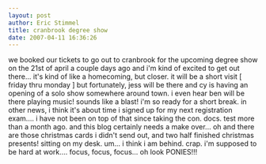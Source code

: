 ```yaml
---
layout: post
author: Eric Stimmel
title: cranbrook degree show
date: 2007-04-11 16:36:26
--- 
```



we booked our tickets to go out to cranbrook for the upcoming degree show on the 21st of april a couple days ago and i'm kind of excited to get out there... it's kind of like a homecoming, but closer. it will be a short visit [ friday thru monday ] but fortunately, jess will be there and cy is having an opening of a solo show somewhere around town. i even hear ben will be there playing music! sounds like a blast! i'm so ready for a short break. in other news, i think it's about time i signed up for my next registration exam.... i have not been on top of that since taking the con. docs. test more than a month ago. and this blog certainly needs a make over... oh and there are those christmas cards i didn't send out, and two half finished christmas presents! sitting on my desk. um... i think i am behind. crap. i'm supposed to be hard at work.... focus, focus, focus... oh look PONIES!!!

